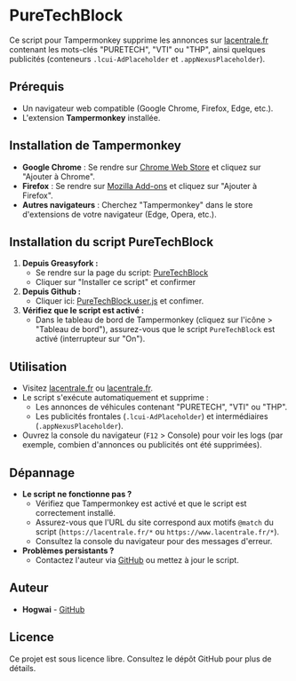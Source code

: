 # PureTechBlock

Ce script pour Tampermonkey supprime les annonces sur [lacentrale.fr](https://www.lacentrale.fr) contenant les mots-clés "PURETECH", "VTI" ou "THP", ainsi quelques publicités (conteneurs `.lcui-AdPlaceholder` et `.appNexusPlaceholder`).

## Prérequis
- Un navigateur web compatible (Google Chrome, Firefox, Edge, etc.).
- L'extension **Tampermonkey** installée.

## Installation de Tampermonkey
   - **Google Chrome** : Se rendre sur  [Chrome Web Store](https://chromewebstore.google.com/detail/tampermonkey/dhdgffkkebhmkfjojejmpbldmpobfkfo?pli=1) et cliquez sur "Ajouter à Chrome".
   - **Firefox** : Se rendre sur [Mozilla Add-ons](https://addons.mozilla.org/fr/firefox/addon/tampermonkey/) et cliquez sur "Ajouter à Firefox".
   - **Autres navigateurs** : Cherchez "Tampermonkey" dans le store d'extensions de votre navigateur (Edge, Opera, etc.).

## Installation du script PureTechBlock
1. **Depuis Greasyfork :**
    - Se rendre sur la page du script: [PureTechBlock](https://greasyfork.org/fr/scripts/545906-puretechblock) 
    - Cliquer sur "Installer ce script" et confirmer
2. **Depuis Github :**
   - Cliquer ici: [PureTechBlock.user.js](https://github.com/Hogwai/PureTechBlock/raw/refs/heads/main/PureTechBlock.user.js) et confimer.
3. **Vérifiez que le script est activé :**
   - Dans le tableau de bord de Tampermonkey (cliquez sur l'icône > "Tableau de bord"), assurez-vous que le script `PureTechBlock` est activé (interrupteur sur "On").

## Utilisation
- Visitez [lacentrale.fr](https://www.lacentrale.fr) ou [lacentrale.fr](https://lacentrale.fr).
- Le script s'exécute automatiquement et supprime :
  - Les annonces de véhicules contenant "PURETECH", "VTI" ou "THP".
  - Les publicités frontales (`.lcui-AdPlaceholder`) et intermédiaires (`.appNexusPlaceholder`).
- Ouvrez la console du navigateur (`F12` > Console) pour voir les logs (par exemple, combien d'annonces ou publicités ont été supprimées).

## Dépannage
- **Le script ne fonctionne pas ?**
  - Vérifiez que Tampermonkey est activé et que le script est correctement installé.
  - Assurez-vous que l'URL du site correspond aux motifs `@match` du script (`https://lacentrale.fr/*` ou `https://www.lacentrale.fr/*`).
  - Consultez la console du navigateur pour des messages d'erreur.
- **Problèmes persistants ?**
  - Contactez l'auteur via [GitHub](https://github.com/Hogwai/PureTechBlock/) ou mettez à jour le script.

## Auteur
- **Hogwai** - [GitHub](https://github.com/Hogwai)

## Licence
Ce projet est sous licence libre. Consultez le dépôt GitHub pour plus de détails.